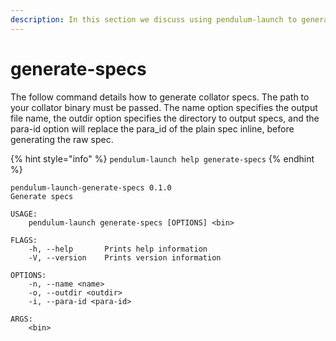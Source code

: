 ```yaml
---
description: In this section we discuss using pendulum-launch to generate collator specs.
---
```


# generate-specs

The follow command details how to generate collator specs.  The path to your collator binary must be passed.  The name option specifies the output file name, the outdir option specifies the directory to output specs, and the para-id option will replace the para\_id of the plain spec inline, before generating the raw spec.

{% hint style="info" %}
`pendulum-launch help generate-specs`
{% endhint %}

```
pendulum-launch-generate-specs 0.1.0
Generate specs

USAGE:
    pendulum-launch generate-specs [OPTIONS] <bin>

FLAGS:
    -h, --help       Prints help information
    -V, --version    Prints version information

OPTIONS:
    -n, --name <name>
    -o, --outdir <outdir>
    -i, --para-id <para-id>

ARGS:
    <bin>
```
